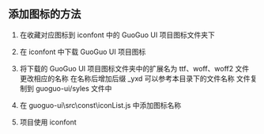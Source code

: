 ## 添加图标的方法

1. 在收藏对应图标到 iconfont 中的 GuoGuo UI 项目图标文件夹下

2. 在 iconfont 中下载 GuoGuo UI 项目图标

3. 将下载的 GuoGuo UI 项目图标文件夹中的扩展名为 ttf、woff、woff2 文件 更改相应的名称
   在名称后增加后缀 \_yxd 可以参考本目录下的文件名称 文件复制到 guoguo-ui/syles 文件中

4. 在 guoguo-ui\src\const\iconList.js 中添加图标名称

5. 项目使用 iconfont
